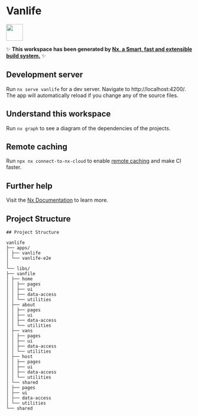 # Vanlife

<a alt="Nx logo" href="https://nx.dev" target="_blank" rel="noreferrer"><img src="https://raw.githubusercontent.com/nrwl/nx/master/images/nx-logo.png" width="45"></a>

✨ **This workspace has been generated by [Nx, a Smart, fast and extensible build system.](https://nx.dev)** ✨

## Development server

Run `nx serve vanlife` for a dev server. Navigate to http://localhost:4200/. The app will automatically reload if you change any of the source files.

## Understand this workspace

Run `nx graph` to see a diagram of the dependencies of the projects.

## Remote caching

Run `npx nx connect-to-nx-cloud` to enable [remote caching](https://nx.app) and make CI faster.

## Further help

Visit the [Nx Documentation](https://nx.dev) to learn more.

## Project Structure

```shell
## Project Structure

vanlife
├── apps/
│ ├── vanlife
│ └── vanlife-e2e
│
└── libs/
├── vanfile
│ ├── home
│ │ ├── pages
│ │ ├── ui
│ │ ├── data-access
│ │ └── utilities
│ ├── about
│ │ ├── pages
│ │ ├── ui
│ │ ├── data-access
│ │ └── utilities
│ ├── vans
│ │ ├── pages
│ │ ├── ui
│ │ ├── data-access
│ │ └── utilities
│ ├── host
│ │ ├── pages
│ │ ├── ui
│ │ ├── data-access
│ │ └── utilities
│ └── shared
│ ├── pages
│ ├── ui
│ ├── data-access
│ └── utilities
└── shared
```
